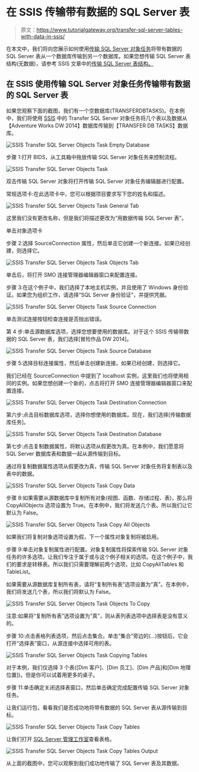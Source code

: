 # 在 SSIS 传输带有数据的 SQL Server 表

> 原文：<https://www.tutorialgateway.org/transfer-sql-server-tables-with-data-in-ssis/>

在本文中，我们将向您展示如何使用[传输 SQL Server 对象任务](https://www.tutorialgateway.org/transfer-sql-server-objects-task-in-ssis/)将带有数据的 SQL Server 表从一个数据库传输到另一个数据库。如果您想传输 SQL Server 表结构(无数据)，请参考 SSIS 文章中的[传输 SQL Server 表结构。](https://www.tutorialgateway.org/transfer-sql-server-table-structures-in-ssis/)

## 在 SSIS 使用传输 SQL Server 对象任务传输带有数据的 SQL Server 表

如果您观察下面的截图，我们有一个空数据库(TRANSFERDBTASKS)。在本例中，我们将使用 [SSIS](https://www.tutorialgateway.org/ssis/) 中的 Transfer SQL Server 对象任务将几个表以及数据从【Adventure Works DW 2014】数据库传输到【TRANSFER DB TASKS】数据库。

![SSIS Transfer SQL Server Objects Task Empty Database](img/1554a9a355f8655cb728333546bde930.png)

步骤 1:打开 BIDS，从工具箱中拖放传输 SQL Server 对象任务来控制流程。

![SSIS Transfer SQL Server Objects Task](img/fd381cee1d4261b6f9633a3586b10b7d.png)

双击传输 SQL Server 对象将打开传输 SQL Server 对象任务编辑器进行配置。

常规选项卡:在此选项卡中，您可以根据项目要求写下您的姓名和描述。

![SSIS Transfer SQL Server Objects Task General Tab](img/7c9e30f6770bcf7308af8d2ff839316d.png)

这里我们没有更改名称，但是我们将描述更改为“用数据传输 SQL Server 表”。

单击对象选项卡

步骤 2:选择 SourceConnection 属性，然后单击它创建一个新连接。如果已经创建，则选择它。

![SSIS Transfer SQL Server Objects Task Objects Tab](img/b355972ac432693b9a8219545a4a4058.png)

单击<new connection="">后，将打开 SMO 连接管理器编辑器窗口来配置连接。</new>

步骤 3:在这个例子中，我们选择了本地主机实例，并且使用了 Windows 身份验证。如果您为组织工作，请选择“SQL Server 身份验证”，并提供凭据。

![SSIS Transfer SQL Server Objects Task Source Connection](img/f998088776d752f49030c9ac638f31a5.png)

单击测试连接按钮检查连接是否抛出错误。

第 4 步:单击源数据库选项，选择您想要使用的数据库。对于这个 SSIS 传输带数据的 SQL Server 表，我们选择[冒险作品 DW 2014]。

![SSIS Transfer SQL Server Objects Task Source Database](img/1aa3d4a9ad5e7e962d93dcb638450f27.png)

步骤 5:选择目标连接属性，然后单击创建新连接。如果已经创建，则选择它。

我们已经在 SourceConnection 中提到了 localhost 实例，这里我们也将使用相同的实例。如果您想创建一个新的，点击将打开 SMO 连接管理器编辑器窗口来配置连接。

![SSIS Transfer SQL Server Objects Task Destination Connection](img/983556e8e926562dac6fa81fcdaa31fb.png)

第六步:点击目标数据库选项，选择你想使用的数据库。现在，我们选择[传输数据库任务]。

![SSIS Transfer SQL Server Objects Task Destination Database](img/4ba568753b35c8cf7d79060b10da8953.png)

第七步:点击复制数据属性，将默认选项从假更改为真。在本例中，我们愿意将 SQL Server 数据库表和数据一起从源传输到目标。

通过将复制数据属性选项从假更改为真，传输 SQL Server 对象任务将复制表以及表中的数据。

![SSIS Transfer SQL Server Objects Task Copy Data](img/41eece91e87ef2002241d48de12b9328.png)

步骤 8:如果需要从源数据库中复制所有对象(视图、函数、存储过程、表)，那么将 CopyAllObjects 选项设置为 True。在本例中，我们将发送几个表。所以我们让它默认为 False。

![SSIS Transfer SQL Server Objects Task Copy All Objects](img/5fe199d07409e1520da49bbd71f4c2f1.png)

如果我们将复制对象选项设置为假，下一个属性对象复制将被启用。

步骤 9:单击对象复制属性进行配置。对象复制属性将探索传输 SQL Server 对象任务的许多选项。让我们专注于属于或与这个例子相关的选项。在这个例子中，我们的要求是转移表。所以我们只需要理解前两个选项，比如 CopyAllTables 和 TableList。

如果需要从源数据库复制所有表，请将“复制所有表”选项设置为“真”。在本例中，我们将发送几个表，所以我们将默认为 False。

![SSIS Transfer SQL Server Objects Task Objects To Copy](img/2bfa9218434f74699e5c44c29e4a3b89.png)

注意:如果将“复制所有表”选项设置为“真”，则从表列表选项中选择表是没有意义的。

步骤 10:点击表格列表选项，然后点击集合。单击“集合”旁边的(…)按钮后，它会打开“选择表”窗口，从源连接中选择可用的表。

![SSIS Transfer SQL Server Objects Task Copying Tables](img/75a9c4dc4697f147be74828a76d48c96.png)

对于本例，我们仅选择 3 个表([Dim 客户]、[Dim 员工]、[Dim 产品]和[Dim 地理位置])。但是你可以试着用更多的桌子。

步骤 11:单击确定关闭选择表窗口，然后单击确定完成配置传输 SQL Server 对象任务。

让我们运行包，看看我们是否成功地将带有数据的 SQL Server 表从源传输到目标。

![SSIS Transfer SQL Server Objects Task Copy Tables](img/690f9af0d517a027cb1a5c440b2f8057.png)

让我们打开 [SQL Server 管理工作室](https://www.tutorialgateway.org/sql/)查看表格。

![SSIS Transfer SQL Server Objects Task Copy Tables Output](img/e5092a40d0921c9cbb0a88fbb5987777.png)

从上面的截图中，您可以观察到我们成功地传输了 SQL Server 表及其数据。